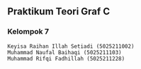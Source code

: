 ## Praktikum Teori Graf C

### Kelompok 7

    Keyisa Raihan Illah Setiadi (5025211002)
    Muhammad Naufal Baihaqi (5025211103)
    Muhammad Rifqi Fadhillah (5025211228)
